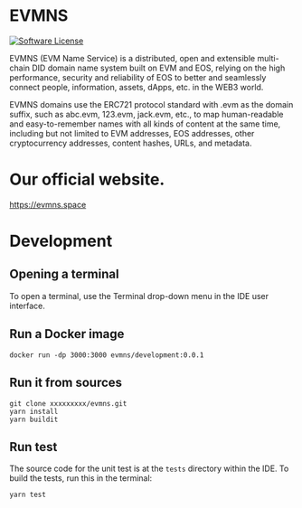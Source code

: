 # EVMNS 

[![Software License](https://img.shields.io/badge/license-MIT-lightgrey.svg)](./LICENSE)

EVMNS (EVM Name Service) is a distributed, open and extensible multi-chain DID domain name system built on EVM and EOS, relying on the high performance, security and reliability of EOS to better and seamlessly connect people, information, assets, dApps, etc. in the WEB3 world.

EVMNS domains use the ERC721 protocol standard with .evm as the domain suffix, such as abc.evm, 123.evm, jack.evm, etc., to map human-readable and easy-to-remember names with all kinds of content at the same time, including but not limited to EVM addresses, EOS addresses, other cryptocurrency addresses, content hashes, URLs, and metadata.

# Our official website.

https://evmns.space


# Development

## Opening a terminal

To open a terminal, use the Terminal drop-down menu in the IDE user interface.

## Run a Docker image

```
docker run -dp 3000:3000 evmns/development:0.0.1 

```

## Run it from sources

```
git clone xxxxxxxxx/evmns.git
yarn install
yarn buildit

```

## Run test

The source code for the unit test is at the `tests` directory within the IDE. To build the tests, run this in the terminal:

```
yarn test

```
